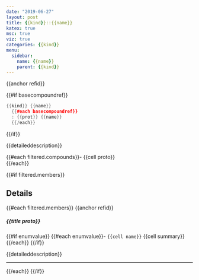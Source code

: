 ```yaml
---
date: "2019-06-27"
layout: post
title: {{kind}}::{{name}}
katex: true
msc: true
viz: true
categories: {{kind}}
menu:
  sidebar:
    name: {{name}}
    parent: {{kind}}
---
```


{{anchor refid}}

{{#if basecompoundref}}
```cpp
{{kind}} {{name}}
  {{#each basecompoundref}}
  : {{prot}} {{name}}
  {{/each}}
```  
{{/if}}

{{detaileddescription}}

{{#each filtered.compounds}}- {{cell proto}}  
{{/each}}

{{#if filtered.members}}

## Details

{{#each filtered.members}}
{{anchor refid}}

##### {{title proto}}

{{#if enumvalue}}
{{#each enumvalue}}- `{{cell name}}` {{cell summary}}
{{/each}}
{{/if}}

{{detaileddescription}}

-----------------------------------

{{/each}}
{{/if}}
